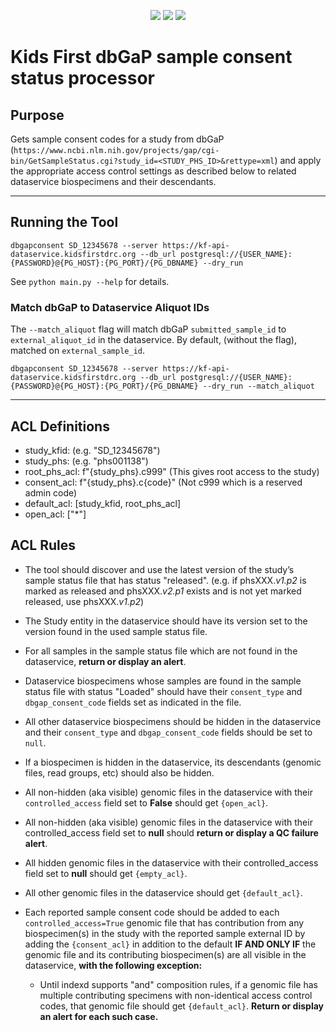 <p align="center">
  <a href="https://github.com/kids-first/kf-update-dbgap-consent/blob/master/LICENSE"><img src="https://img.shields.io/github/license/kids-first/kf-update-dbgap-consent.svg?style=for-the-badge"></a>
  <a href="https://circleci.com/gh/kids-first/kf-update-dbgap-consent"><img src="https://img.shields.io/circleci/project/github/kids-first/kf-update-dbgap-consent.svg?style=for-the-badge"></a>
  <a href="https://github.com/psf/black"><img src="https://img.shields.io/badge/code%20style-black ----line--length 80-000000.svg?style=for-the-badge"></a>
</p>

# Kids First dbGaP sample consent status processor

## Purpose

Gets sample consent codes for a study from dbGaP (`https://www.ncbi.nlm.nih.gov/projects/gap/cgi-bin/GetSampleStatus.cgi?study_id=<STUDY_PHS_ID>&rettype=xml`) and apply the appropriate access control settings as described below to related dataservice biospecimens and their descendants.

---

## Running the Tool

`dbgapconsent SD_12345678 --server https://kf-api-dataservice.kidsfirstdrc.org --db_url postgresql://{USER_NAME}:{PASSWORD}@{PG_HOST}:{PG_PORT}/{PG_DBNAME} --dry_run`

See `python main.py --help` for details.

### Match dbGaP to Dataservice Aliquot IDs

The `--match_aliquot` flag will match dbGaP `submitted_sample_id` to `external_aliquot_id` in the dataservice. By default, (without the flag), matched on `external_sample_id`.

`dbgapconsent SD_12345678 --server https://kf-api-dataservice.kidsfirstdrc.org --db_url postgresql://{USER_NAME}:{PASSWORD}@{PG_HOST}:{PG_PORT}/{PG_DBNAME} --dry_run --match_aliquot`

---

## ACL Definitions

* study_kfid: (e.g. "SD_12345678")
* study_phs: (e.g. "phs001138")
* root_phs_acl: f"{study_phs}.c999" (This gives root access to the study)
* consent_acl: f"{study_phs}.c{code}" (Not c999 which is a reserved admin code)
* default_acl: [study_kfid, root_phs_acl]
* open_acl: ["*"]

## ACL Rules

* The tool should discover and use the latest version of the study’s sample
  status file that has status "released". (e.g. if phsXXX.*v1.p2* is marked as
  released and phsXXX.*v2.p1* exists and is not yet marked released, use
  phsXXX.*v1.p2*)

* The Study entity in the dataservice should have its version set to the
  version found in the used sample status file.

* For all samples in the sample status file which are not found in the
  dataservice, **return or display an alert**.

* Dataservice biospecimens whose samples are found in the sample status file
  with status "Loaded" should have their `consent_type` and
  `dbgap_consent_code` fields set as indicated in the file.

* All other dataservice biospecimens should be hidden in the dataservice and
  their `consent_type` and `dbgap_consent_code` fields should be set to `null`.

* If a biospecimen is hidden in the dataservice, its descendants (genomic
  files, read groups, etc) should also be hidden.

* All non-hidden (aka visible) genomic files in the dataservice with their
  `controlled_access` field set to **False** should get `{open_acl}`.

* All non-hidden (aka visible) genomic files in the dataservice with their
  controlled_access field set to **null** should **return or display a QC
  failure alert**.

* All hidden genomic files in the dataservice with their controlled_access
  field set to **null** should get `{empty_acl}`.

* All other genomic files in the dataservice should get `{default_acl}`.

* Each reported sample consent code should be added to each
  `controlled_access=True` genomic file that has contribution from any
  biospecimen(s) in the study with the reported sample external ID by adding
  the `{consent_acl}` in addition to the default **IF AND ONLY IF** the genomic
  file and its contributing biospecimen(s) are all visible in the dataservice,
  **with the following exception:**

  * Until indexd supports "and" composition rules, if a genomic file has
    multiple contributing specimens with non-identical access control codes,
    that genomic file should get `{default_acl}`. **Return or display an alert
    for each such case.**
